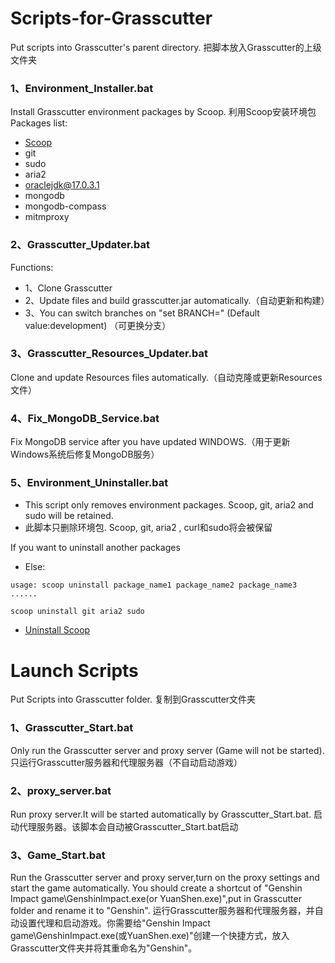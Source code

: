 # Scripts-for-Grasscutter

Put scripts into Grasscutter's parent directory.
把脚本放入Grasscutter的上级文件夹
### 1、Environment_Installer.bat
Install Grasscutter environment packages by Scoop.
利用Scoop安装环境包
Packages list:
- [Scoop](https://github.com/ScoopInstaller/Scoop)
- git
- sudo
- aria2
- oraclejdk@17.0.3.1
- mongodb
- mongodb-compass
- mitmproxy

### 2、Grasscutter_Updater.bat
Functions:
- 1、Clone Grasscutter
- 2、Update files and build grasscutter.jar automatically.（自动更新和构建）
- 3、You can switch branches on "set BRANCH=" (Default value:development)   （可更换分支）

### 3、Grasscutter_Resources_Updater.bat
Clone and update Resources files automatically.（自动克隆或更新Resources文件）

### 4、Fix_MongoDB_Service.bat
Fix MongoDB service after you have updated WINDOWS.（用于更新Windows系统后修复MongoDB服务）

### 5、Environment_Uninstaller.bat

- This script only removes environment packages. Scoop, git, aria2 and sudo will be retained.
- 此脚本只删除环境包. Scoop, git, aria2 , curl和sudo将会被保留

If you want to uninstall another packages 

- Else:
```
usage: scoop uninstall package_name1 package_name2 package_name3 ......

scoop uninstall git aria2 sudo

```
- [Uninstall Scoop](https://github.com/ScoopInstaller/Scoop/wiki/Uninstalling-Scoop)

# Launch Scripts

Put Scripts into Grasscutter folder.
复制到Grasscutter文件夹
### 1、Grasscutter_Start.bat
Only run the Grasscutter server and proxy server (Game will not be started).
只运行Grasscutter服务器和代理服务器（不自动启动游戏）

### 2、proxy_server.bat
Run proxy server.It will be started automatically by Grasscutter_Start.bat.
启动代理服务器。该脚本会自动被Grasscutter_Start.bat启动

### 3、Game_Start.bat
Run the Grasscutter server and proxy server,turn on the proxy settings and start the game automatically.
You should create a shortcut of "Genshin Impact game\GenshinImpact.exe(or YuanShen.exe)",put in Grasscutter folder and rename it to "Genshin".
运行Grasscutter服务器和代理服务器，并自动设置代理和启动游戏。你需要给"Genshin Impact game\GenshinImpact.exe(或YuanShen.exe)"创建一个快捷方式，放入Grasscutter文件夹并将其重命名为"Genshin"。
